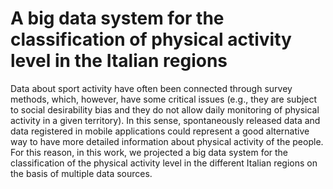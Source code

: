 # A big data system for the classification of physical activity level in the Italian regions

 Data about sport activity have often been connected through survey methods, which, however, have some critical issues (e.g., they are subject to social desirability bias and they do not allow daily monitoring of physical activity in a given territory). In this sense, spontaneously released data and data registered in mobile applications could represent a good alternative way to have more detailed information about physical activity of the people. For this reason, in this work, we projected a big data system for the classification of the physical activity level in the different Italian regions on the basis of multiple data sources. 
